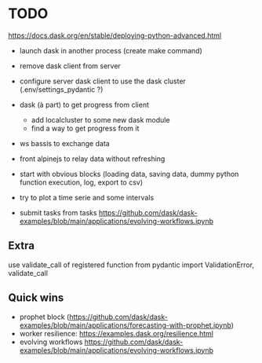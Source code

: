 # TODO

https://docs.dask.org/en/stable/deploying-python-advanced.html
- launch dask in another process (create make command)
- remove dask client from server
- configure server dask client to use the dask cluster (.env/settings_pydantic ?)



- dask (à part) to get progress from client
    - add localcluster to some new dask module
    - find a way to get progress from it
- ws bassis to exchange data
- front alpinejs to relay data without refreshing
- start with obvious blocks (loading data, saving data, dummy python function execution, log, export to csv)
- try to plot a time serie and some intervals
- submit tasks from tasks https://github.com/dask/dask-examples/blob/main/applications/evolving-workflows.ipynb


## Extra

use validate_call of registered function
from pydantic import ValidationError, validate_call

## Quick wins 

- prophet block (https://github.com/dask/dask-examples/blob/main/applications/forecasting-with-prophet.ipynb)
- worker resilience: https://examples.dask.org/resilience.html
- evolving workflows https://github.com/dask/dask-examples/blob/main/applications/evolving-workflows.ipynb